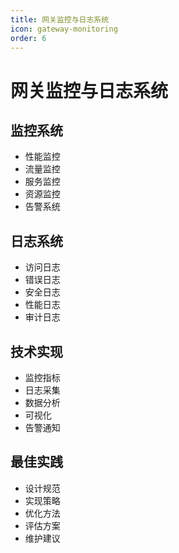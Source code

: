 ```yaml
---
title: 网关监控与日志系统
icon: gateway-monitoring
order: 6
---
```


# 网关监控与日志系统

## 监控系统
- 性能监控
- 流量监控
- 服务监控
- 资源监控
- 告警系统

## 日志系统
- 访问日志
- 错误日志
- 安全日志
- 性能日志
- 审计日志

## 技术实现
- 监控指标
- 日志采集
- 数据分析
- 可视化
- 告警通知

## 最佳实践
- 设计规范
- 实现策略
- 优化方法
- 评估方案
- 维护建议

